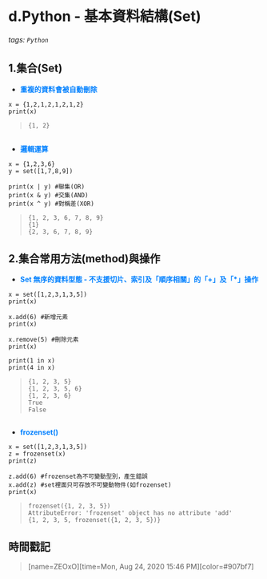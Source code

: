 # d.Python - 基本資料結構(Set)

###### tags: `Python`

## 1.集合(Set)

* <font color="#0080FF">**重複的資料會被自動刪除**</font>

```python=+
x = {1,2,1,2,1,2,1,2}
print(x)
```

>```{1, 2}```
## 
* <font color="#0080FF">**邏輯運算**</font>

```python=+
x = {1,2,3,6}
y = set([1,7,8,9])

print(x | y) #聯集(OR)
print(x & y) #交集(AND)
print(x ^ y) #對稱差(XOR)
```

> ```{1, 2, 3, 6, 7, 8, 9}```</br>
> ```{1}```</br>
> ```{2, 3, 6, 7, 8, 9}```

## 2.集合常用方法(method)與操作

* <font color="#0080FF">**Set 無序的資料型態 - 不支援切片、索引及「順序相關」的「+」及「*」操作**</font>

```python=+
x = set([1,2,3,1,3,5])
print(x)

x.add(6) #新增元素
print(x)

x.remove(5) #刪除元素
print(x)

print(1 in x)
print(4 in x)
```

> ```{1, 2, 3, 5}```</br>
> ```{1, 2, 3, 5, 6}```</br>
> ```{1, 2, 3, 6}```</br>
> ```True```</br>
> ```False```
##
* <font color="#0080FF">**frozenset()**</font>

```python=+
x = set([1,2,3,1,3,5])
z = frozenset(x)
print(z)

z.add(6) #frozenset為不可變動型別，產生錯誤
x.add(z) #set裡面只可存放不可變動物件(如frozenset)
print(x)
```

> ```frozenset({1, 2, 3, 5})```</br>
> ```AttributeError: 'frozenset' object has no attribute 'add'```</br>
> ```{1, 2, 3, 5, frozenset({1, 2, 3, 5})}```

## 時間戳記

> [name=ZEOxO][time=Mon, Aug 24, 2020 15:46 PM][color=#907bf7]